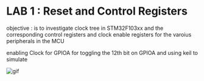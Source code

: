 # LAB 1 : Reset and Control Registers

objective : is to investigate clock tree in STM32F103xx and the corresponding control registers and clock enable registers for the varoius peripherals in the MCU 

enabling Clock for GPIOA for toggling the 12th bit on GPIOA and using keil to simulate 

![gif](./Animation5.gif)